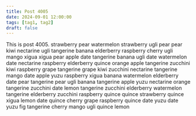 ```yaml
---
title: Post 4005
date: 2024-09-01 12:00:00
tags: [tag1, tag2]
draft: false
---
```

This is post 4005.
strawberry
pear
watermelon
strawberry
ugli
pear
pear
kiwi
nectarine
ugli
tangerine
banana
elderberry
raspberry
cherry
ugli
mango
xigua
xigua
pear
apple
date
tangerine
banana
ugli
date
watermelon
date
nectarine
raspberry
elderberry
quince
orange
apple
tangerine
zucchini
kiwi
raspberry
grape
tangerine
grape
kiwi
zucchini
nectarine
tangerine
mango
date
apple
yuzu
raspberry
xigua
banana
watermelon
elderberry
date
pear
tangerine
pear
ugli
banana
tangerine
apple
yuzu
nectarine
orange
tangerine
zucchini
date
lemon
tangerine
zucchini
elderberry
watermelon
tangerine
elderberry
zucchini
raspberry
quince
quince
strawberry
quince
xigua
lemon
date
quince
cherry
grape
raspberry
quince
date
yuzu
date
yuzu
fig
tangerine
cherry
mango
ugli
quince
lemon
